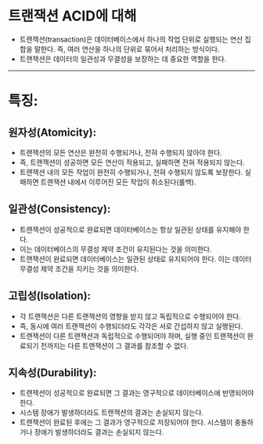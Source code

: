 # 트랜잭션 ACID에 대해

- 트랜잭션(transaction)은 데이터베이스에서 하나의 작업 단위로 실행되는 연산 집합을 말한다. 즉, 여러 연산을 하나의 단위로 묶어서 처리하는 방식이다.
- 트랜잭션은 데이터의 일관성과 무결성을 보장하는 데 중요한 역할을 한다.

---

# 특징:

## **원자성(Atomicity)**:

- 트랜잭션의 모든 연산은 완전히 수행되거나, 전혀 수행되지 않아야 한다.
- 즉, 트랜잭션이 성공하면 모든 연산이 적용되고, 실패하면 전혀 적용되지 않는다.
- 트랜잭션 내의 모든 작업이 완전히 수행되거나, 전혀 수행되지 않도록 보장한다. 실패하면 트랜잭션 내에서 이루어진 모든 작업이 취소된다(롤백).

## **일관성(Consistency)**:

- 트랜잭션이 성공적으로 완료되면 데이터베이스는 항상 일관된 상태를 유지해야 한다.
- 이는 데이터베이스의 무결성 제약 조건이 유지된다는 것을 의미한다.
- 트랜잭션이 완료되면 데이터베이스는 일관된 상태로 유지되어야 한다. 이는 데이터 무결성 제약 조건을 지키는 것을 의미한다.

## **고립성(Isolation)**:

- 각 트랜잭션은 다른 트랜잭션의 영향을 받지 않고 독립적으로 수행되어야 한다.
- 즉, 동시에 여러 트랜잭션이 수행되더라도 각각은 서로 간섭하지 않고 실행된다.
- 트랜잭션이 다른 트랜잭션과 독립적으로 수행되어야 하며, 실행 중인 트랜잭션이 완료되기 전까지는 다른 트랜잭션이 그 결과를 참조할 수 없다.

## **지속성(Durability)**:

- 트랜잭션이 성공적으로 완료되면 그 결과는 영구적으로 데이터베이스에 반영되어야 한다.
- 시스템 장애가 발생하더라도 트랜잭션의 결과는 손실되지 않는다.
- 트랜잭션이 완료된 후에는 그 결과가 영구적으로 저장되어야 한다. 시스템이 충돌하거나 장애가 발생하더라도 결과는 손실되지 않는다.